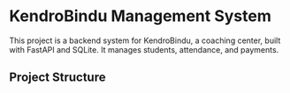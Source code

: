 # KendroBindu Management System

This project is a backend system for KendroBindu, a coaching center, built with FastAPI and SQLite. It manages students, attendance, and payments.

## Project Structure

